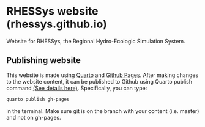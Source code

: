 # RHESSys website (rhessys.github.io)
Website for RHESSys, the Regional Hydro-Ecologic Simulation System.

## Publishing website
This website is made using [Quarto](https://quarto.org/) and [Github
Pages](https://pages.github.com/). After making changes to the website content,
it can be published to Github using Quarto publish command [(See details here)](https://quarto.org/docs/publishing/github-pages). Specifically, you can type:

``` {.bash filename="Terminal"}
quarto publish gh-pages
```

in the terminal. Make sure git is on the branch with your content (i.e. master)
and not on gh-pages.

